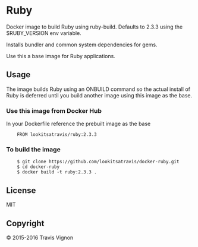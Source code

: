 # Ruby

Docker image to build Ruby using ruby-build. Defaults to 2.3.3 using the $RUBY_VERSION env variable.

Installs bundler and common system dependencies for gems.

Use this a base image for Ruby applications.

## Usage

The image builds Ruby using an ONBUILD command so the actual install of Ruby is deferred until you build another image using this image as the base.

### Use this image from Docker Hub

In your Dockerfile reference the prebuilt image as the base

		FROM lookitsatravis/ruby:2.3.3

### To build the image

		$ git clone https://github.com/lookitsatravis/docker-ruby.git
		$ cd docker-ruby
		$ docker build -t ruby:2.3.3 .

## License

MIT

## Copyright

© 2015-2016 Travis Vignon
